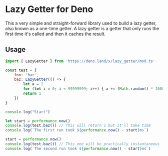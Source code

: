 # Lazy Getter for Deno
This a very simple and straight-forward library used to build a lazy getter, also known as a one-time getter. A lazy getter is a getter that only runs the first time it's called and then it caches the result.

## Usage
```javascript
import { LazyGetter } from 'https://deno.land/x/lazy_getter/mod.ts'

const test = {
	foo: 'bar',
	baz: LazyGetter(() => {
		let a = 2
		for (let i = 0; i < 99999999; i++) { a += (Math.random() * 10000) - 5000 }
		return 1
	})
}

console.log("Start")

let start = performance.now()
console.log(test.baz()) // This will return 1 but it'll take time
console.log(`The first run took ${performance.now() - start}ms`)

start = performance.now()
console.log(test.baz()) // This one will be practically instantaneous
console.log(`The second run took ${performance.now() - start}ms`)
```